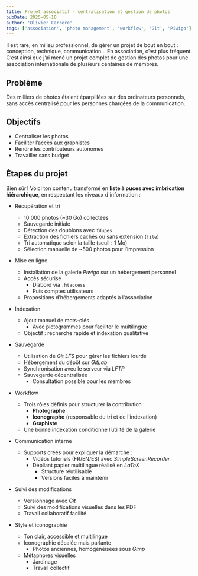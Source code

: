 ```yaml
---
title: Projet associatif - centralisation et gestion de photos
pubDate: 2025-05-10
author: 'Olivier Carrère'
tags: ['association', 'photo management', 'workflow', 'Git', 'Piwigo']
---
```


Il est rare, en milieu professionnel, de gérer un projet de bout en bout : conception, technique, communication… En association, c’est plus fréquent. C’est ainsi que j’ai mené un projet complet de gestion des photos pour une association internationale de plusieurs centaines de membres.

## Problème

Des milliers de photos étaient éparpillées sur des ordinateurs personnels, sans accès centralisé pour les personnes chargées de la communication.

## Objectifs

* Centraliser les photos
* Faciliter l’accès aux graphistes
* Rendre les contributeurs autonomes
* Travailler sans budget

## Étapes du projet

Bien sûr ! Voici ton contenu transformé en **liste à puces avec imbrication hiérarchique**, en respectant les niveaux d'information :

- Récupération et tri
  - 10 000 photos (~30 Go) collectées
  - Sauvegarde initiale
  - Détection des doublons avec `fdupes`
  - Extraction des fichiers cachés ou sans extension (`file`)
  - Tri automatique selon la taille (seuil : 1 Mo)
  - Sélection manuelle de ~500 photos pour l’impression

- Mise en ligne
  - Installation de la galerie *Piwigo* sur un hébergement personnel
  - Accès sécurisé
    - D’abord via `.htaccess`
    - Puis comptes utilisateurs
  - Propositions d’hébergements adaptés à l'association

- Indexation
  - Ajout manuel de mots-clés
    - Avec pictogrammes pour faciliter le multilingue
  - Objectif : recherche rapide et indexation qualitative

- Sauvegarde
  - Utilisation de *Git LFS* pour gérer les fichiers lourds
  - Hébergement du dépôt sur *GitLab*
  - Synchronisation avec le serveur via *LFTP*
  - Sauvegarde décentralisée
    - Consultation possible pour les membres

- Workflow
  - Trois rôles définis pour structurer la contribution :
    - **Photographe**
    - **Iconographe** (responsable du tri et de l’indexation)
    - **Graphiste**
  - Une bonne indexation conditionne l’utilité de la galerie

- Communication interne
  - Supports créés pour expliquer la démarche :
    - Vidéos tutoriels (FR/EN/ES) avec *SimpleScreenRecorder*
    - Dépliant papier multilingue réalisé en *LaTeX*
      - Structure réutilisable
      - Versions faciles à maintenir

- Suivi des modifications
  - Versionnage avec *Git*
  - Suivi des modifications visuelles dans les PDF
  - Travail collaboratif facilité

- Style et iconographie
  - Ton clair, accessible et multilingue
  - Iconographie décalée mais parlante
    - Photos anciennes, homogénéisées sous *Gimp*
  - Métaphores visuelles
    - Jardinage
    - Travail collectif

